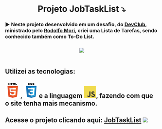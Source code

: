 <h1 align="center">Projeto JobTaskList ⤵️</h1>
<div>
  <h3>▶️ Neste projeto desenvolvido em um desafio, do <a href="https://plataforma.devclub.com.br/area/vitrine">DevClub<a/>, ministrado pelo <a href="https://github.com/rodolfomori">Rodolfo Mori<a/>, criei uma Lista de Tarefas, sendo conhecido também como To-Do List.<h3/>
</div>
<div align="center">
  <img width="500" src="https://raw.githubusercontent.com/thalyssonh3/Project-JobTaskList/main/assets/Banner-Git-ToDoAList.png">
</div>
<br>
<div>
  <h2>Utilizei as tecnologias:
  <br>
  <br>
  <img width="50" src="https://raw.githubusercontent.com/devicons/devicon/master/icons/html5/html5-original-wordmark.svg">, <img width="50" src="https://raw.githubusercontent.com/devicons/devicon/master/icons/css3/css3-original-wordmark.svg">e a linguagem <img width="40" src="https://raw.githubusercontent.com/devicons/devicon/master/icons/javascript/javascript-original.svg">, fazendo com que o site tenha mais mecanismo.
  </h2>
</div>
<h2>Acesse o projeto clicando aqui: <a href="https://jobtasklist.netlify.app/">JobTaskList</a> <img width="30" src="https://media.tenor.com/NCRHhqkXrJYAAAAj/programmers-go-internet.gif"></h2>
